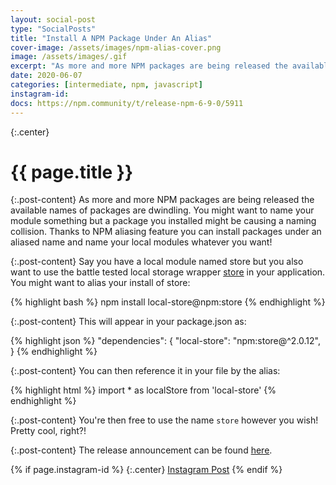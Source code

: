 ```yaml
---
layout: social-post
type: "SocialPosts"
title: "Install A NPM Package Under An Alias"
cover-image: /assets/images/npm-alias-cover.png
image: /assets/images/.gif
excerpt: "As more and more NPM packages are being released the available names of packages are dwindling. You might want to name your module something but a package you installed might be causing a naming collision. Thanks to NPM aliasing feature you can install packages under an aliased name..."
date: 2020-06-07
categories: [intermediate, npm, javascript]
instagram-id:
docs: https://npm.community/t/release-npm-6-9-0/5911
---
```

{:.center}
# {{ page.title }}

{:.post-content}
As more and more NPM packages are being released the available names of packages
are dwindling. You might want to name your module something but a package you
installed might be causing a naming collision. Thanks to NPM aliasing feature
you can install packages under an aliased name and name your local modules
whatever you want!

{:.post-content}
Say you have a local module named store but you also want to use the battle
tested local storage wrapper <a href="https://www.npmjs.com/package/store" target="_blank">store</a>
in your application. You might want to alias your install of store:

{% highlight bash %}
npm install local-store@npm:store
{% endhighlight %}

{:.post-content}
This will appear in your package.json as:

{% highlight json %}
  "dependencies": {
    "local-store": "npm:store@^2.0.12",
   }
{% endhighlight %}

{:.post-content}
You can then reference it in your file by the alias:

{% highlight html %}
import * as localStore from 'local-store'
{% endhighlight %}

{:.post-content}
You're then free to use the name `store` however you wish! Pretty cool, right?!

{:.post-content}
The release announcement can be found <a href="{{page.docs}}" target="_blank">here</a>.

{% if page.instagram-id %}
{:.center}
<a class="insta-link" href="https://www.instagram.com/p/{{page.instagram-id}}" target="_blank">Instagram Post</a>
{% endif %}
